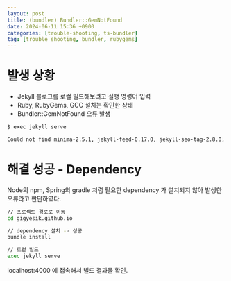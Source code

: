 ```yaml
---
layout: post
title: (bundler) Bundler::GemNotFound
date: 2024-06-11 15:36 +0900
categories: [trouble-shooting, ts-bundler]
tag: [trouble shooting, bundler, rubygems]
---
```


# 발생 상황

- Jekyll 블로그를 로컬 빌드해보려고 실행 명령어 입력
- Ruby, RubyGems, GCC 설치는 확인한 상태
- Bundler::GemNotFound 오류 발생

```bash
$ exec jekyll serve  

Could not find minima-2.5.1, jekyll-feed-0.17.0, jekyll-seo-tag-2.8.0, rexml-3.2.8, strscan-3.1.0, bigdecimal-3.1.8, rake-13.2.1 in locally installed gems (Bundler::GemNotFound)
```

# 해결 성공 - Dependency

Node의 npm, Spring의 gradle 처럼 필요한 dependency 가 설치되지 않아 발생한 오류라고 판단하였다.

```bash
// 프로젝트 경로로 이동
cd gigyesik.github.io

// dependency 설치 -> 성공
bundle install

// 로컬 빌드
exec jekyll serve
```

localhost:4000 에 접속해서 빌드 결과물 확인.
